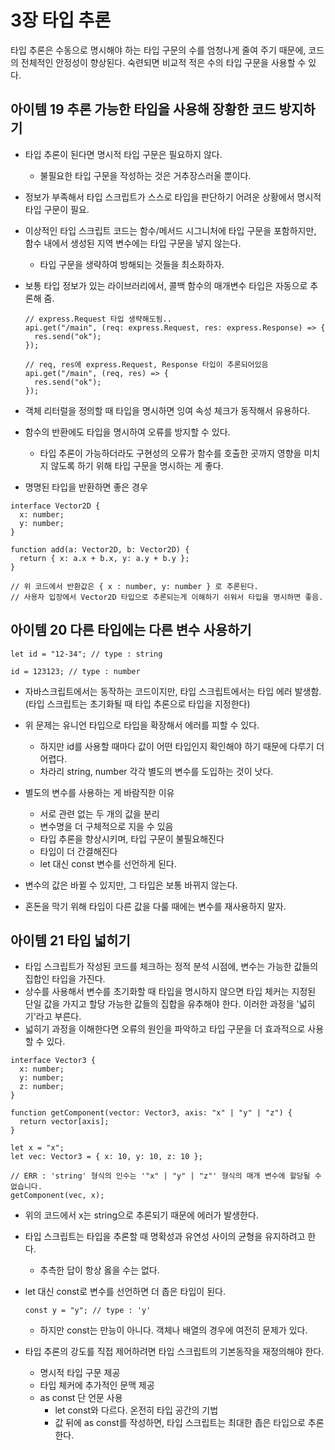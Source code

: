 # 3장 타입 추론

타입 추론은 수동으로 명시해야 하는 타입 구문의 수를 엄청나게 줄여 주기 때문에, 코드의 전체적인 안정성이 향상된다. 숙련되면 비교적 적은 수의 타입 구문을 사용할 수 있다.

## 아이템 19 추론 가능한 타입을 사용해 장황한 코드 방지하기

- 타입 추론이 된다면 명시적 타입 구문은 필요하지 않다.
  - 불필요한 타입 구문을 작성하는 것은 거추장스러울 뿐이다.
- 정보가 부족해서 타입 스크립트가 스스로 타입을 판단하기 어려운 상황에서 명시적 타입 구문이 필요.
- 이상적인 타입 스크립트 코드는 함수/메서드 시그니처에 타입 구문을 포함하지만, 함수 내에서 생성된 지역 변수에는 타입 구문을 넣지 않는다.
  - 타입 구문을 생략하여 방해되는 것들을 최소화하자.
- 보통 타입 정보가 있는 라이브러리에서, 콜백 함수의 매개변수 타입은 자동으로 추론해 줌.

  ```tsx
  // express.Request 타입 생략해도됨..
  api.get("/main", (req: express.Request, res: express.Response) => {
    res.send("ok");
  });

  // req, res에 express.Request, Response 타입이 추론되어있음
  api.get("/main", (req, res) => {
    res.send("ok");
  });
  ```

- 객체 리터럴을 정의할 때 타입을 명시하면 잉여 속성 체크가 동작해서 유용하다.
- 함수의 반환에도 타입을 명시하여 오류를 방지할 수 있다.

  - 타입 추론이 가능하더라도 구현성의 오류가 함수를 호출한 곳까지 영향을 미치지 않도록 하기 위해 타입 구문을 명시하는 게 좋다.

- 명명된 타입을 반환하면 좋은 경우

```tsx
interface Vector2D {
  x: number;
  y: number;
}

function add(a: Vector2D, b: Vector2D) {
  return { x: a.x + b.x, y: a.y + b.y };
}

// 위 코드에서 반환값은 { x : number, y: number } 로 추론된다.
// 사용자 입장에서 Vector2D 타입으로 추론되는게 이해하기 쉬워서 타입을 명시하면 좋음.
```

## 아이템 20 다른 타입에는 다른 변수 사용하기

```tsx
let id = "12-34"; // type : string

id = 123123; // type : number
```

- 자바스크립트에서는 동작하는 코드이지만, 타입 스크립트에서는 타입 에러 발생함. (타입 스크립트는 초기화될 때 타입 추론으로 타입을 지정한다)

- 위 문제는 유니언 타입으로 타입을 확장해서 에러를 피할 수 있다.

  - 하지만 id를 사용할 때마다 값이 어떤 타입인지 확인해야 하기 때문에 다루기 더 어렵다.
  - 차라리 string, number 각각 별도의 변수를 도입하는 것이 낫다.

- 별도의 변수를 사용하는 게 바람직한 이유

  - 서로 관련 없는 두 개의 값을 분리
  - 변수명을 더 구체적으로 지을 수 있음
  - 타입 추론을 향상시키며, 타입 구문이 불필요해진다
  - 타입이 더 간결해진다
  - let 대신 const 변수를 선언하게 된다.

- 변수의 값은 바뀔 수 있지만, 그 타입은 보통 바뀌지 않는다.
- 혼돈을 막기 위해 타입이 다른 값을 다룰 때에는 변수를 재사용하지 말자.

## 아이템 21 타입 넓히기

- 타입 스크립트가 작성된 코드를 체크하는 정적 분석 시점에, 변수는 가능한 값들의 집합인 타입을 가진다.
- 상수를 사용해서 변수를 초기화할 때 타입을 명시하지 않으면 타입 체커는 지정된 단일 값을 가지고 할당 가능한 값들의 집합을 유추해야 한다. 이러한 과정을 '넓히기'라고 부른다.
- 넓히기 과정을 이해한다면 오류의 원인을 파악하고 타입 구문을 더 효과적으로 사용할 수 있다.

```tsx
interface Vector3 {
  x: number;
  y: number;
  z: number;
}

function getComponent(vector: Vector3, axis: "x" | "y" | "z") {
  return vector[axis];
}

let x = "x";
let vec: Vector3 = { x: 10, y: 10, z: 10 };

// ERR : 'string' 형식의 인수는 '"x" | "y" | "z"' 형식의 매개 변수에 할당될 수 없습니다.
getComponent(vec, x);
```

- 위의 코드에서 x는 string으로 추론되기 때문에 에러가 발생한다.
- 타입 스크립트는 타입을 추론할 때 명확성과 유연성 사이의 균형을 유지하려고 한다.

  - 추측한 답이 항상 옳을 수는 없다.

- let 대신 const로 변수를 선언하면 더 좁은 타입이 된다.

  ```tsx
  const y = "y"; // type : 'y'
  ```

  - 하지만 const는 만능이 아니다. 객체나 배열의 경우에 여전히 문제가 있다.

- 타입 추론의 강도를 직접 제어하려면 타입 스크립트의 기본동작을 재정의해야 한다.
  - 명시적 타입 구문 제공
  - 타입 체커에 추가적인 문맥 제공
  - as const 단 언문 사용
    - let const와 다르다. 온전히 타입 공간의 기법
    - 값 뒤에 as const를 작성하면, 타입 스크립트는 최대한 좁은 타입으로 추론한다.
